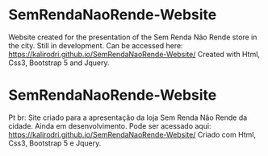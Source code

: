 # SemRendaNaoRende-Website

Website created for the presentation of the Sem Renda Não Rende store in the city.
Still in development. Can be accessed here: https://kalirodri.github.io/SemRendaNaoRende-Website/
Created with Html, Css3, Bootstrap 5 and Jquery.

# SemRendaNaoRende-Website
Pt br:
Site criado para a apresentação da loja Sem Renda Não Rende da cidade.
Ainda em desenvolvimento. Pode ser acessado aqui: https://kalirodri.github.io/SemRendaNaoRende-Website/
Criado com Html, Css3, Bootstrap 5 e Jquery.
